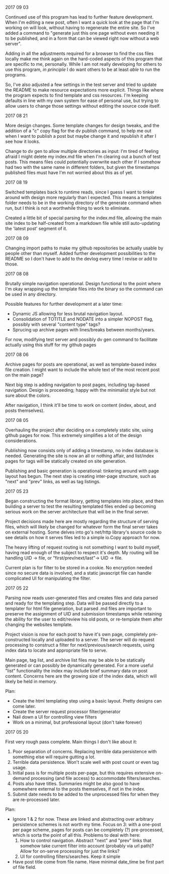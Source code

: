 2017 09 03

Continued use of this program has lead to further feature development.  When I'm editing a new post, often I want a quick look at the page that I'm working on will look, without having to regenerate the entire site.  So I've added a command to "generate just this one page without even needing it to be published, and in a form that can be viewed right now without a web server".

Adding in all the adjustments required for a browser to find the css files locally make me think again on the hard-coded aspects of this program that are specific to me, personally.  While I am not really developing for others to use this program, _in principle_ I do want others to be at least _able_ to run the programs.

So, I've also adjusted a few settings in the test server and tried to update the README to make resource expectations more explicit.  Things like where the program expects to find template and css resources.  I'm keeping defaults in line with my own system for ease of personal use, but trying to allow users to change those settings without editing the source code itself.

2017 08 21

More design changes.  Some template changes for design tweaks, and the addition of a "c" copy flag for the dv publish command, to help me out when I want to publish a post but maybe change it and republish it after I see how it looks.

Change to dv gen to allow multiple directories as input: I'm tired of feeling afraid I might delete my index.md file when I'm clearing out a bunch of test posts.  This means files could potentially overwrite each other if I somehow had two with the same name in different folders, but given the timestamps published files must have I'm not worried about this as of yet.

2017 08 19

Switched templates back to runtime reads, since I guess I want to tinker around with design more regularly than I expected.  This means a templates folder needs to be in the working directory of the generate command when run, but I think is not a worthwhile thing to work to eliminate.

Created a little bit of special parsing for the index.md file, allowing the main site index to be half-created from a markdown file while still auto-updating the 'latest post' segment of it.

2017 08 09

Changing import paths to make my github repositories be actually usable by people other than myself.  Added further development possibilities to the README so I don't have to add to the devlog every time I revise or add to those.

2017 08 08

Brutally simple navigation operational.  Design functional to the point where I'm okay wrapping up the template files into the binary so the command can be used in any directory.

Possible features for further development at a later time:
* Dynamic JS allowing for less brutal navigation layout.
* Consolidation of TOTITLE and NODATE into a simpler NOPOST flag, possibly with several "content type" tags?
* Sprucing up archive pages with lines/breaks between months/years.

For now, modifying test server and possibly dv gen command to facilitate actually using this stuff for my github pages

2017 08 06

Archive pages for posts are operational, as well as template-based index file creation.  I might want to include the whole text of the most recent post on the main page?

Next big step is adding navigation to post pages, including tag-based navigation.  Design is proceeding; happy with the minimalist style but not sure about the colors.

After navigation, I think it'll be time to work on content (index, about, and posts themselves).

2017 08 05

Overhauling the project after deciding on a completely static site, using github pages for now.  This extremely simplifies a lot of the design considerations.

Publishing now consists only of adding a timestamp, no index database is needed.  Generating the site is now an all or nothing affair, and list/index pages for tags will be statically created on site generation.

Publishing and basic generation is operational: tinkering around with page layout has begun.  The next step is creating inter-page structure, such as "next" and "prev" links, as well as tag listings.


2017 05 23

Began constructing the format library, getting templates into place, and then building a server to test the resulting templated files ended up becoming serious work on the server architecture that will be in the final server.

Project decisions made here are mostly regarding the structure of serving files, which will likely be changed for whatever form the final server takes on external hosting.  Some delves into go's net/http library's source code to see details on how it serves files led to a simple io.Copy approach for now.

The heavy lifting of request routing is not something I want to build myself, having read enough of the subject to respect it's depth.  My routing will be handling UID -> file, or "first/prev/next/last"-> UID -> file.

Current plan is for filter to be stored in a cookie.  No encryption needed since no secure data is involved, and a static javascript file can handle complicated UI for manipulating the filter.


2017 05 22

Parsing now reads user-generated files and creates files and data parsed and ready for the templating step.  Data will be passed directly to a templater for html file generation, but parsed .md files are important to preserve the assignment of UID and submission timestamps while retaining the ability for the user to edit/review his old posts, or re-template them after changing the websites template.

Project vision is now for each post to have it's own page, completely pre-constructed locally and uploaded to a server.  The server will do request processing to construct a filter for next/previous/search requests, using index data to locate and appropriate file to serve.

Main page, tag list, and archive list files may be able to be statically generated or can possibly be dynamically generated.  For a more useful "list" functionality the index may include brief summary data on post content.  Concerns here are the growing size of the index data, which will likely be held in memory.

Plan:

* Create the html templating step using a basic layout.  Pretty designs can come later.
* Create the server request processor filter/generator
* Nail down a UI for controlling view filters
* Work on a minimal, but professional layout (don't take forever)


2017 05 20

First very rough pass complete.  Main things I don't like about it:
1. Poor separation of concerns.  Replacing terrible data persistence with something else will require gutting a lot.
2. Terrible data persistence.  Won't scale well with post count or even tag usage.
3. Initial pass is for multiple posts per-page, but this requires extensive on-demand processing (and file access) to accommodate filters/searches.
4. Posts also have titles.  Summaries might be also good to have somewhere external to the posts themselves, if not in the index.
5. Submit date needs to be added to the unprocessed files for when they are re-processed later.


Plan:

* Ignore 1 & 2 for now.  These are linked and abstracting over arbitrary persistence schemes is not worth my time.  Focus on 3: with a one-post per page scheme, pages for posts can be completely (?) pre-processed, which is sorta the point of all this.  Problems to deal with here:
    1. How to control navigation.  Abstract "next" and "prev" links that somehow take current filter into account (probably via url path)?  Allow for on-serve processing for just the links?
    2. UI for controlling filters/searches.  Keep it simple
* Have post title come from file name.  Have minimal date_time be first part of file field.

